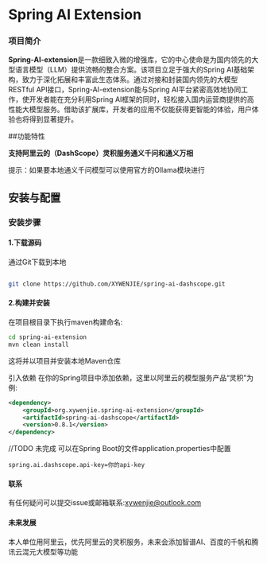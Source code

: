# Spring AI Extension

### 项目简介

**Spring-AI-extension**是一款细致入微的增强库，它的中心使命是为国内领先的大型语言模型（LLM）提供流畅的整合方案。该项目立足于强大的Spring AI基础架构，致力于深化拓展和丰富此生态体系。通过对接和封装国内领先的大模型RESTful API接口，Spring-AI-extension能与Spring AI平台紧密高效地协同工作，使开发者能在充分利用Spring AI框架的同时，轻松接入国内运营商提供的高性能大模型服务。借助该扩展库，开发者的应用不仅能获得更智能的体验，用户体验也将得到显著提升。

##功能特性

**支持阿里云的（DashScope）灵积服务通义千问和通义万相**

提示：如果要本地通义千问模型可以使用官方的Ollama模块进行

## 安装与配置

### 安装步骤

#### 1.下载源码

通过Git下载到本地
~~~ bash

git clone https://github.com/XYWENJIE/spring-ai-dashscope.git

~~~

#### 2.构建并安装
在项目根目录下执行maven构建命名:
~~~ bash
cd spring-ai-extension
mvn clean install
~~~

这将并以项目并安装本地Maven仓库

引入依赖
在你的Spring项目中添加依赖，这里以阿里云的模型服务产品“灵积”为例:
~~~xml
<dependency>
	<groupId>org.xywenjie.spring-ai-extension</groupId>
	<artifactId>spring-ai-dashscope</artifactId>
	<version>0.8.1</version>
</dependency>
~~~

//TODO 未完成
可以在Spring Boot的文件application.properties中配置
~~~properties
spring.ai.dashscope.api-key=你的api-key
~~~

#### 联系

有任何疑问可以提交issue或邮箱联系:xywenjie@outlook.com

#### 未来发展
本人单位用阿里云，优先阿里云的灵积服务，未来会添加智谱AI、百度的千帆和腾讯云混元大模型等功能